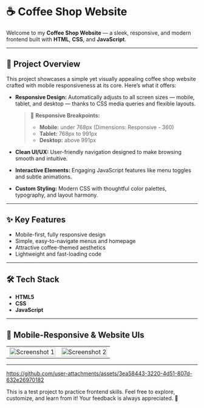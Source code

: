 # ☕ Coffee Shop Website

Welcome to my **Coffee Shop Website** — a sleek, responsive, and modern frontend built with **HTML**, **CSS**, and **JavaScript**.

---

## 📕 Project Overview

This project showcases a simple yet visually appealing coffee shop website crafted with mobile responsiveness at its core. Here’s what it offers:

- **Responsive Design:** Automatically adjusts to all screen sizes — mobile, tablet, and desktop — thanks to CSS media queries and flexible layouts.  
  > 📱 **Responsive Breakpoints:**  
  > - **Mobile:** under 768px (Dimensions: Responsive - 360)
  > - **Tablet:** 768px to 991px  
  > - **Desktop:** above 991px

- **Clean UI/UX:** User-friendly navigation designed to make browsing smooth and intuitive.  
- **Interactive Elements:** Engaging JavaScript features like menu toggles and subtle animations.  
- **Custom Styling:** Modern CSS with thoughtful color palettes, typography, and layout harmony.

---

## ✨ Key Features

- Mobile-first, fully responsive design  
- Simple, easy-to-navigate menus and homepage  
- Attractive coffee-themed aesthetics  
- Lightweight and fast-loading code

---

## 🛠️ Tech Stack

- **HTML5**  
- **CSS**  
- **JavaScript**

---

## 📲 Mobile-Responsive & Website UIs
<table style="width: 100%;">
  <tr>
    <td style="width: 50%;"><img src="https://github.com/user-attachments/assets/827194d8-2870-4427-9986-e3777356f29b" alt="Screenshot 1" style="width: 100%;"/></td>
    <td style="width: 50%;"><img src="https://github.com/user-attachments/assets/6f296974-d972-4ae4-91de-4b32e9359696" alt="Screenshot 2" style="width: 100%;"/></td>
  </tr>
</table>

---

https://github.com/user-attachments/assets/3ea58443-3220-4d51-807d-632e26970182



This is a test project to practice frontend skills. Feel free to explore, customize, and learn from it! Your feedback is always appreciated. 🚀




